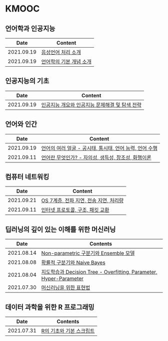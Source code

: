 # KMOOC

## 언어학과 인공지능

| Date       | Content                                                      |
| ---------- | ------------------------------------------------------------ |
| 2021.09.19 | [음성언어 처리 소개](https://github.com/jinsuSang/kmooc/blob/main/linguistics-and-ai/week2.md) |
| 2021.09.19 | [언어학의 기본 개념 소개](https://github.com/jinsuSang/kmooc/blob/main/linguistics-and-ai/week1.md) |

## 인공지능의 기초

| Date       | Content                                                      |
| ---------- | ------------------------------------------------------------ |
| 2021.09.19 | [인공지능 개요와 인공지능 문제해결 및 탐색 전략](https://github.com/jinsuSang/kmooc/blob/main/basics-of-artificial-intelligence/week1-and-week2.md) |

## 언어와 인간

| Date       | Content                                                      |
| ---------- | ------------------------------------------------------------ |
| 2021.09.19 | [언어의 여러 얼굴 - 공시태, 통시태, 언어 능력, 언어 수행](https://github.com/jinsuSang/kmooc/blob/main/human-and-language/week02-many-faces-of-language.md) |
| 2021.09.11 | [언어란 무엇인가? - 자의성, 생득성, 창조성, 화행이론](https://github.com/jinsuSang/kmooc/blob/main/human-and-language/week01-what-is-language.md) |

## 컴퓨터 네트워킹

| Date       | Content                                                      |
| ---------- | ------------------------------------------------------------ |
| 2021.09.21 | [OS 7계층, 전파 지연, 전송 지연, 처리량](https://github.com/jinsuSang/kmooc/blob/main/computer-networking/week02-network-internet.md) |
| 2021.09.11 | [인터넷 프로토콜, 구조, 패킷 교환](https://github.com/jinsuSang/kmooc/blob/main/computer-networking/week01-internet-protocol.md) |

## 딥러닝의 깊이 있는 이해를 위한 머신러닝

| Date       | Contents                                                     |
| ---------- | ------------------------------------------------------------ |
| 2021.08.14 | [Non-parametric 구분기와  Ensemble 모델](https://github.com/jinsuSang/kmooc/blob/main/machine-learning-for-deep-learning/non-parametric-classifier-and-ensemble-model.md) |
| 2021.08.08 | [확률적 구분기와 Naive Bayes](https://github.com/jinsuSang/kmooc/blob/main/machine-learning-for-deep-learning/naive-bayes.md) |
| 2021.08.04 | [지도학습과 Decision Tree - Overfitting, Parameter, Hyper-Parameter](https://github.com/jinsuSang/kmooc/blob/main/machine-learning-for-deep-learning/supervised-learning-and-decision-tree.md) |
| 2021.07.30 | [머신러닝을 위한 표현법](https://github.com/jinsuSang/kmooc/blob/main/machine-learning-for-deep-learning/expressions-for-machine-learning.md) |

## 데이터 과학을 위한 R 프로그래밍

| Date       | Contents                                                     |
| ---------- | ------------------------------------------------------------ |
| 2021.07.31 | [R의 기초와 기본 스크립트](https://github.com/jinsuSang/kmooc/blob/main/r-programming-for-data-science/01-basic-r-script.md) |

